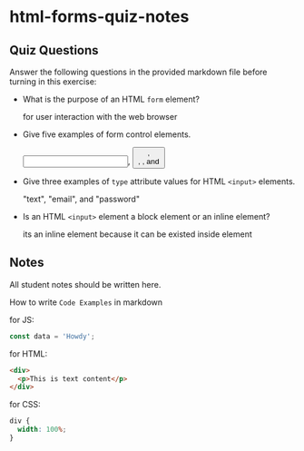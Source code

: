# html-forms-quiz-notes

## Quiz Questions

Answer the following questions in the provided markdown file before turning in this exercise:

- What is the purpose of an HTML `form` element?

  for user interaction with the web browser

- Give five examples of form control elements.

  <input>, <button>, <option>, <label>, and <select>

- Give three examples of `type` attribute values for HTML `<input>` elements.

  "text", "email", and "password"

- Is an HTML `<input>` element a block element or an inline element?

  its an inline element because it can be existed inside <label> element

## Notes

All student notes should be written here.

How to write `Code Examples` in markdown

for JS:

```javascript
const data = 'Howdy';
```

for HTML:

```html
<div>
  <p>This is text content</p>
</div>
```

for CSS:

```css
div {
  width: 100%;
}
```
